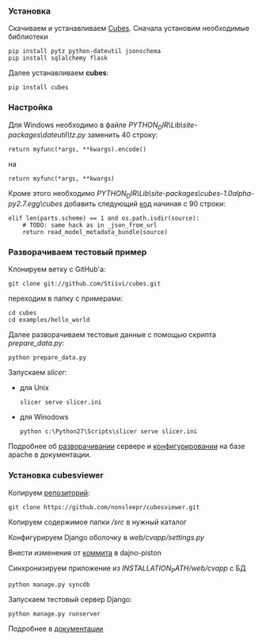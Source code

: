 ### Установка
Скачиваем и устанавливаем [Cubes](https://github.com/Stiivi/cubes). 
Сначала установим необходимые библиотеки

	pip install pytz python-dateutil jsonschema
	pip install sqlalchemy flask

Далее устанавливаем **cubes**:

	pip install cubes

### Настройка

Для Windows необходимо в файле *$PYTHON_DIR$\Lib\site-packages\dateutil\tz.py* заменить 40 строку:

	return myfunc(*args, **kwargs).encode()

на 

	return myfunc(*args, **kwargs)

Кроме этого необходимо *$PYTHON_DIR$\Lib\site-packages\cubes-1.0alpha-py2.7.egg\cubes* добавить следующий [код](https://github.com/rgruebel/cubes/commit/4fb6b8e1d85a99bc7bdd4f88697ca6731503eee6) начиная с 90 строки:

	elif len(parts.scheme) == 1 and os.path.isdir(source):
		# TODO: same hack as in _json_from_url
        return read_model_metadata_bundle(source)	

### Разворачиваем тестовый пример

Клонируем ветку с GitHub'а:

	git clone git://github.com/Stiivi/cubes.git

переходим в папку с примерами:

	cd cubes
	cd examples/hello_world

Далее разворачиваем тестовые данные с помощью скрипта *prepare_data.py*:

	python prepare_data.py

Запускаем *slicer*:

- для Unix
	
	```slicer serve slicer.ini```

- для Winodows

	```python c:\Python27\Scripts\slicer serve slicer.ini```

Подробнее об [разворачивании](http://pythonhosted.org/cubes/deployment.html) сервере и [конфигурировании](http://pythonhosted.org/cubes/configuration.html) на базе apache в документации.
	
### Установка cubesviewer

Копируем [репозиторий](https://github.com/nonsleepr/cubesviewer):

	git clone https://github.com/nonsleepr/cubesviewer.git


Копируем содержимое папки */src* в нужный каталог

Конфигурируем Django оболочку в *web/cvapp/settings.py*

Внести изменения от [коммита](https://bitbucket.org/spookylukey/django-piston/commits/40645e760ea2cb9a37d87c9352607b3fa7fac346#chg-piston/emitters.py) в dajno-piston

Синхронизируем приложение из *$INSTALLATION_PATH$/web/cvapp* с БД

	python manage.py syncdb

Запускаем тестовый сервер Django:

	python manage.py runserver

Подробнее в [документации](https://github.com/nonsleepr/cubesviewer/blob/master/doc/guide/cubesviewer-gui-installation.md)
